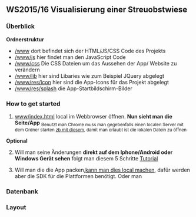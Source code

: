 ## WS2015/16 Visualisierung einer Streuobstwiese

### Überblick
<b>Ordnerstruktur</b>

- [/www](https://github.com/emmanuelmillionaer/obstwiese/tree/master/www) dort befindet sich der HTML/JS/CSS Code des Projekts
- [/www/js](https://github.com/emmanuelmillionaer/obstwiese/tree/master/www/js) hier findet man den JavaScript Code
- [/www/css](https://github.com/emmanuelmillionaer/obstwiese/tree/master/www/css) Die CSS Dateien um das Aussehen der App/ Website zu verändern
- [/www/lib](https://github.com/emmanuelmillionaer/obstwiese/tree/master/www/lib) hier sind Libaries wie zum Beispiel JQuery abgelegt
- [/www/res/icon](https://github.com/emmanuelmillionaer/obstwiese/tree/master/www/res/icon) hier sind die App-Icons für das Projekt abgelegt
- [/www/res/splash](https://github.com/emmanuelmillionaer/obstwiese/tree/master/www/res/screen) die App-Startbildschirm-Bilder


### How to get started

1. [www/index.html](https://github.com/emmanuelmillionaer/obstwiese/blob/master/www/index.html) local im Webbrowser öffnen. <b> Nun sieht man die Seite/App</b> 
<sub>Benutzt man Chrome muss man gegebenfalls einen localen Server mit dem Ordner starten [zb mit diesem](https://chrome.google.com/webstore/detail/web-server-for-chrome/ofhbbkphhbklhfoeikjpcbhemlocgigb), damit man erlaubt ist die lokalen Datein zu öffnen</sub>

<b>Optional</b>

2. Will man seine Änderungen <b>direkt auf dem Iphone/Android oder Windows Gerät sehen</b> folgt man diesem 5 Schritte [Tutorial](http://app.phonegap.com/) 

3. Will man die die App packen,[kann man dies local machen](http://docs.phonegap.com/en/edge/guide_cli_index.md.html#The%20Command-Line%20Interface_build_the_app), dafür werden aber die SDK für die Plattformen benötigt.
    Oder man 

### Datenbank



### Layout


